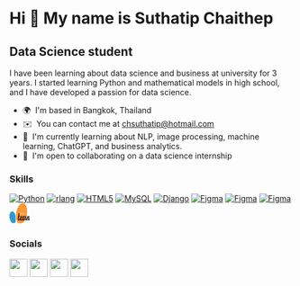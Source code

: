 Hi 👋 My name is Suthatip Chaithep
==================================

Data Science student
--------------------

I have been learning about data science and business at university for 3 years. I started learning Python and mathematical models in high school, and I have developed a passion for data science.

* 🌍  I'm based in Bangkok, Thailand
* ✉️  You can contact me at [chsuthatip@hotmail.com](mailto:chsuthatip@hotmail.com)
* 🧠  I'm currently learning about NLP, image processing, machine learning, ChatGPT, and business analytics.
* 🤝  I'm open to collaborating on a data science internship

### Skills


<p align="left">
<a href="https://www.python.org/" target="_blank" rel="noreferrer"><img src="https://raw.githubusercontent.com/danielcranney/readme-generator/main/public/icons/skills/python-colored.svg" width="36" height="36" alt="Python" /></a>
<a href="https://www.r-project.org/" target="_blank" rel="noreferrer"><img src="https://raw.githubusercontent.com/danielcranney/readme-generator/main/public/icons/skills/rlang-colored.svg" width="36" height="36" alt="rlang" /></a>
<a href="https://developer.mozilla.org/en-US/docs/Glossary/HTML5" target="_blank" rel="noreferrer"><img src="https://raw.githubusercontent.com/danielcranney/readme-generator/main/public/icons/skills/html5-colored.svg" width="36" height="36" alt="HTML5" /></a>
<a href="https://www.mysql.com/" target="_blank" rel="noreferrer"><img src="https://raw.githubusercontent.com/danielcranney/readme-generator/main/public/icons/skills/mysql-colored.svg" width="36" height="36" alt="MySQL" /></a>
<a href="https://www.djangoproject.com/" target="_blank" rel="noreferrer"><img src="https://raw.githubusercontent.com/danielcranney/readme-generator/main/public/icons/skills/django-colored.svg" width="36" height="36" alt="Django" /></a>
<a href="https://www.figma.com/" target="_blank" rel="noreferrer"><img src="https://raw.githubusercontent.com/danielcranney/readme-generator/main/public/icons/skills/figma-colored.svg" width="36" height="36" alt="Figma" /></a>
<a href="https://www.tableau.com/" target="_blank" rel="noreferrer"><img src="https://camo.githubusercontent.com/c13034cf5ce18abda1a57109359a1d8656ba197b60a4c8c2bfd9cf95ad4824ca/68747470733a2f2f63646e6c2e74626c7366742e636f6d2f73697465732f64656661756c742f66696c65732f70616765732f7461626c6561756c6f676f5f686967687265732e706e67" width="140" height="36" alt="Figma" /></a>
<a href="https://rapidminer.com/" target="_blank" rel="noreferrer"><img src="https://avatars.githubusercontent.com/u/4490278?s=200&v=4" width="36" height="36" alt="Figma" /></a>
<a href="https://scikit-learn.org/stable/" target="_blank" rel="noreferrer"><img src="https://github.com/scikit-learn/scikit-learn/blob/main/doc/logos/scikit-learn-logo-without-subtitle.svg" width="36" height="36" alt="Figma" /></a>
</p>


### Socials

<p align="left"> <a href="https://discord.com/users/ズー#8937" target="_blank" rel="noreferrer"><img src="https://raw.githubusercontent.com/danielcranney/readme-generator/main/public/icons/socials/discord.svg" width="32" height="32" /></a> <a href="https://www.github.com/Suthatip7" target="_blank" rel="noreferrer"><img src="https://raw.githubusercontent.com/danielcranney/readme-generator/main/public/icons/socials/github.svg" width="32" height="32" /></a> <a href="https://www.linkedin.com/in/suthatip-chaithep-024a4b187/" target="_blank" rel="noreferrer"><img src="https://raw.githubusercontent.com/danielcranney/readme-generator/main/public/icons/socials/linkedin.svg" width="32" height="32" /></a> <a href="http://www.medium.com/@suthatip.cha" target="_blank" rel="noreferrer"><img src="https://raw.githubusercontent.com/danielcranney/readme-generator/main/public/icons/socials/medium.svg" width="32" height="32" /></a> <a </p>

